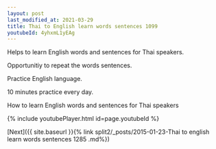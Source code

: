 ```yaml
---
layout: post
last_modified_at: 2021-03-29
title: Thai to English learn words sentences 1099 
youtubeId: 4yhxmL1yEAg
---
```

 
 
Helps to learn English words and sentences for Thai speakers.

Opportunitiy to repeat the words sentences. 

Practice English language. 
 
10 minutes practice every day. 
 
How to learn English words and sentences for Thai speakers 
 
{% include youtubePlayer.html id=page.youtubeId %}
 
 
[Next]({{ site.baseurl }}{% link  split2/_posts/2015-01-23-Thai to english learn words sentences 1285 .md%})
 
